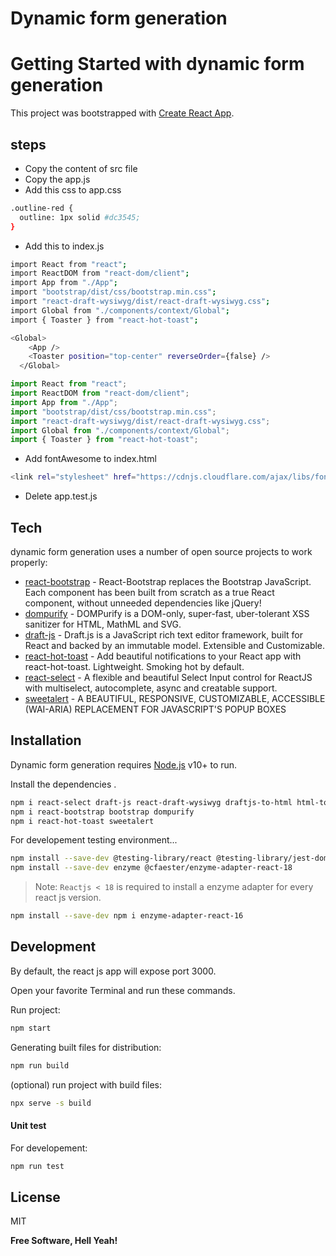 # Dynamic form generation

# Getting Started with dynamic form generation

This project was bootstrapped with [Create React App](https://github.com/facebook/create-react-app).

## steps

- Copy the content of src file
- Copy the app.js
- Add this css to app.css

```sh
.outline-red {
  outline: 1px solid #dc3545;
}
```

- Add this to index.js

```sh
import React from "react";
import ReactDOM from "react-dom/client";
import App from "./App";
import "bootstrap/dist/css/bootstrap.min.css";
import "react-draft-wysiwyg/dist/react-draft-wysiwyg.css";
import Global from "./components/context/Global";
import { Toaster } from "react-hot-toast";
```

```sh
<Global>
    <App />
    <Toaster position="top-center" reverseOrder={false} />
  </Global>
```

```jsx
import React from "react";
import ReactDOM from "react-dom/client";
import App from "./App";
import "bootstrap/dist/css/bootstrap.min.css";
import "react-draft-wysiwyg/dist/react-draft-wysiwyg.css";
import Global from "./components/context/Global";
import { Toaster } from "react-hot-toast";
```

- Add fontAwesome to index.html

```sh
<link rel="stylesheet" href="https://cdnjs.cloudflare.com/ajax/libs/font-awesome/6.2.1/css/all.min.css" />
```

- Delete app.test.js

## Tech

dynamic form generation uses a number of open source projects to work properly:

- [react-bootstrap](https://react-bootstrap.github.io/) - React-Bootstrap replaces the Bootstrap JavaScript. Each component has been built from scratch as a true React component, without unneeded dependencies like jQuery!
- [dompurify](https://github.com/cure53/DOMPurify) - DOMPurify is a DOM-only, super-fast, uber-tolerant XSS sanitizer for HTML, MathML and SVG.
- [draft-js](https://github.com/facebookarchive/draft-js) - Draft.js is a JavaScript rich text editor framework, built for React and backed by an immutable model. Extensible and Customizable.
- [react-hot-toast](https://react-hot-toast.com/) - Add beautiful notifications to your React app with react-hot-toast. Lightweight. Smoking hot by default.
- [react-select](https://react-select.com/home) - A flexible and beautiful Select Input control for ReactJS with multiselect, autocomplete, async and creatable support.
- [sweetalert](https://sweetalert2.github.io/) - A BEAUTIFUL, RESPONSIVE, CUSTOMIZABLE, ACCESSIBLE (WAI-ARIA) REPLACEMENT FOR JAVASCRIPT'S POPUP BOXES

## Installation

Dynamic form generation requires [Node.js](https://nodejs.org/) v10+ to run.

Install the dependencies .

```sh
npm i react-select draft-js react-draft-wysiwyg draftjs-to-html html-to-draftjs
npm i react-bootstrap bootstrap dompurify
npm i react-hot-toast sweetalert
```

For developement testing environment...

```sh
npm install --save-dev @testing-library/react @testing-library/jest-dom react-test-renderer
npm install --save-dev enzyme @cfaester/enzyme-adapter-react-18
```

> Note: `Reactjs < 18` is required to install a enzyme adapter for every react js version.

```sh
npm install --save-dev npm i enzyme-adapter-react-16
```

## Development

By default, the react js app will expose port 3000.

Open your favorite Terminal and run these commands.

Run project:

```sh
npm start
```

Generating built files for distribution:

```sh
npm run build
```

(optional) run project with build files:

```sh
npx serve -s build
```

#### Unit test

For developement:

```sh
npm run test
```

## License

MIT

**Free Software, Hell Yeah!**
